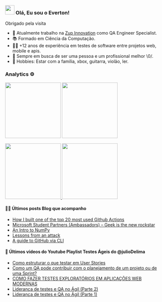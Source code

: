 ### <img src="https://media.giphy.com/media/hvRJCLFzcasrR4ia7z/giphy.gif" width="30px" height="30px"> Olá, Eu sou o Everton!

Obrigado pela visita


- 🔭 Atualmente trabalho na [Zup Innovation](https://github.com/ZupIT) como QA Engineer Specialist.
- 📚 Formado em Ciência da Computação.
- 👩‍💻 +12 anos de experiência em testes de software entre projetos web, mobile e apis.
- 🌱 Sempre em busca de ser uma pessoa e um profissional melhor \0/.
- 🤘 Hobbies: Estar com a família, xbox, guitarra, violão, ler.

### Analytics ⚙️

<p align="left">
  <img height="180em" src="https://user-images.githubusercontent.com/22433243/121538215-faa36d80-c9da-11eb-9dce-0def2d07ff62.gif" />
  <img height="180em" src="https://github-readme-streak-stats.herokuapp.com/?user=evrasouza" />
</p>  

<p align="left">
<a href="https://github.com/evrasouza">
  <img height="180em" src="https://github-readme-stats.vercel.app/api/?username=evrasouza&count_private=true&show_icons=true"/>
  <img height="180em" src="https://github-readme-stats.vercel.app/api/top-langs/?username=evrasouza&layout=compact&langs_count=8&hide=HCL"/>
</a>
</p>

#### 👨‍💻 Últimos posts Blog que acompanho

<!-- BLOG:START -->
- [How I built one of the top 20 most used Github Actions](https://www.gautamkrishnar.com/how-i-built-one-of-the-top-20-most-used-github-actions/)
- [Microsoft Student Partners &lpar;Ambassadors&rpar; – Geek is the new rockstar](https://www.gautamkrishnar.com/microsoft-student-partners/)
- [An Intro to NumPy](https://www.gautamkrishnar.com/an-intro-to-numpy/)
- [Lessons from an attack](https://www.gautamkrishnar.com/lessons-from-an-attack/)
- [A guide to GitHub via CLI](https://www.gautamkrishnar.com/a-guide-to-github-cli/)
<!-- BLOG:END -->

#### 🧰 Últimos vídeos do Youtube Playlist Testes Ágeis do @julioDelima

<!-- YOUTUBE:START -->
- [Como estruturar o que testar em User Stories](https://www.youtube.com/watch?v=Nl8MgDgnWDQ)
- [Como um QA pode contribuir com o planejamento de um projeto ou de uma Sprint?](https://www.youtube.com/watch?v=JZxjA87Epyk)
- [COMO FAZER TESTES EXPLORATÓRIOS EM APLICAÇÕES WEB MODERNAS](https://www.youtube.com/watch?v=Rz2U8T0uR94)
- [Liderança de testes e QA no Ágil &lpar;Parte 2&rpar;](https://www.youtube.com/watch?v=WWnTdy66LUU)
- [Liderança de testes e QA no Ágil &lpar;Parte 1&rpar;](https://www.youtube.com/watch?v=CVwqyvadCWc)
<!-- YOUTUBE:END -->

<br>
<div width="100%" align="center">
